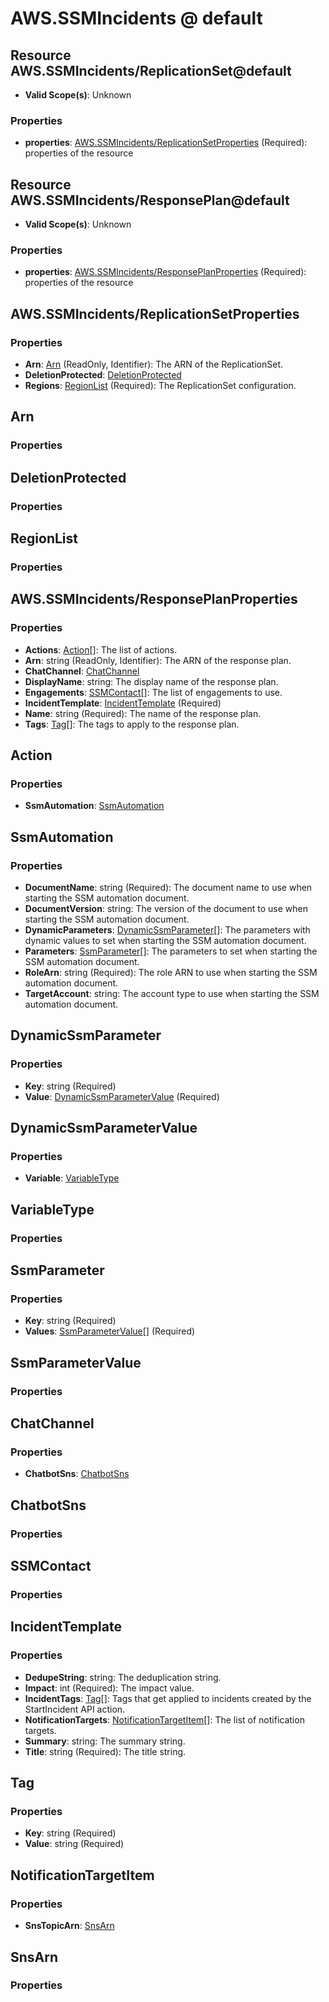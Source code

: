 # AWS.SSMIncidents @ default

## Resource AWS.SSMIncidents/ReplicationSet@default
* **Valid Scope(s)**: Unknown
### Properties
* **properties**: [AWS.SSMIncidents/ReplicationSetProperties](#awsssmincidentsreplicationsetproperties) (Required): properties of the resource

## Resource AWS.SSMIncidents/ResponsePlan@default
* **Valid Scope(s)**: Unknown
### Properties
* **properties**: [AWS.SSMIncidents/ResponsePlanProperties](#awsssmincidentsresponseplanproperties) (Required): properties of the resource

## AWS.SSMIncidents/ReplicationSetProperties
### Properties
* **Arn**: [Arn](#arn) (ReadOnly, Identifier): The ARN of the ReplicationSet.
* **DeletionProtected**: [DeletionProtected](#deletionprotected)
* **Regions**: [RegionList](#regionlist) (Required): The ReplicationSet configuration.

## Arn
### Properties

## DeletionProtected
### Properties

## RegionList
### Properties

## AWS.SSMIncidents/ResponsePlanProperties
### Properties
* **Actions**: [Action](#action)[]: The list of actions.
* **Arn**: string (ReadOnly, Identifier): The ARN of the response plan.
* **ChatChannel**: [ChatChannel](#chatchannel)
* **DisplayName**: string: The display name of the response plan.
* **Engagements**: [SSMContact](#ssmcontact)[]: The list of engagements to use.
* **IncidentTemplate**: [IncidentTemplate](#incidenttemplate) (Required)
* **Name**: string (Required): The name of the response plan.
* **Tags**: [Tag](#tag)[]: The tags to apply to the response plan.

## Action
### Properties
* **SsmAutomation**: [SsmAutomation](#ssmautomation)

## SsmAutomation
### Properties
* **DocumentName**: string (Required): The document name to use when starting the SSM automation document.
* **DocumentVersion**: string: The version of the document to use when starting the SSM automation document.
* **DynamicParameters**: [DynamicSsmParameter](#dynamicssmparameter)[]: The parameters with dynamic values to set when starting the SSM automation document.
* **Parameters**: [SsmParameter](#ssmparameter)[]: The parameters to set when starting the SSM automation document.
* **RoleArn**: string (Required): The role ARN to use when starting the SSM automation document.
* **TargetAccount**: string: The account type to use when starting the SSM automation document.

## DynamicSsmParameter
### Properties
* **Key**: string (Required)
* **Value**: [DynamicSsmParameterValue](#dynamicssmparametervalue) (Required)

## DynamicSsmParameterValue
### Properties
* **Variable**: [VariableType](#variabletype)

## VariableType
### Properties

## SsmParameter
### Properties
* **Key**: string (Required)
* **Values**: [SsmParameterValue](#ssmparametervalue)[] (Required)

## SsmParameterValue
### Properties

## ChatChannel
### Properties
* **ChatbotSns**: [ChatbotSns](#chatbotsns)

## ChatbotSns
### Properties

## SSMContact
### Properties

## IncidentTemplate
### Properties
* **DedupeString**: string: The deduplication string.
* **Impact**: int (Required): The impact value.
* **IncidentTags**: [Tag](#tag)[]: Tags that get applied to incidents created by the StartIncident API action.
* **NotificationTargets**: [NotificationTargetItem](#notificationtargetitem)[]: The list of notification targets.
* **Summary**: string: The summary string.
* **Title**: string (Required): The title string.

## Tag
### Properties
* **Key**: string (Required)
* **Value**: string (Required)

## NotificationTargetItem
### Properties
* **SnsTopicArn**: [SnsArn](#snsarn)

## SnsArn
### Properties

